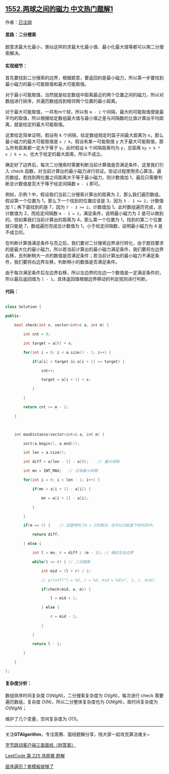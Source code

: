## [1552.两球之间的磁力 中文热门题解1](https://leetcode.cn/problems/magnetic-force-between-two-balls/solutions/100000/c-er-fen-sou-suo-ying-gai-neng-gei-ni-jiang-ming-b)

作者：[已注销](https://leetcode.cn/u/已注销)
#### 思路：二分搜索

题意求最大化最小，类似这样的求最大化最小值、最小化最大值等都可以用二分搜索解决。



#### 实现细节：

首先要找到二分搜索的边界，根据题意，要返回的是最小磁力，所以第一步要找到最小磁力的最小可能取值和最大可能取值。

对于最小可能取值，当然就是给定数组中距离最近的两个位置之间的磁力，所以对数组进行排序，并遍历数组找到相邻两个位置的最小距离。

对于最大可能取值，一共有m个球，所以有 `m - 1` 个间隔，最大的可能取值便是最平均的取值，所以根据给定数组最大值与最小值之差与间隔数的比值计算出平均距离，就是给定的最大可能取值。

这里给定简单证明，假设有 k 个间隔，给定数组规定的篮子间最大距离为 x，那么最小磁力的最大可能取值是 `x / k`，假设有某一可能取值 y 大于最大可能取值，那么所有距离都一定大于等于 y，此时假设 k 个间隔距离均为 y，总距离 `ky > k * x / k = x`，也大于给定的最大距离，所以不成立。

确定好了边界后，每次二分搜索时需要判断当前计算值是否满足条件，这里我们引入 check 函数，对当前计算出的最小磁力进行验证。验证过程使用贪心算法，遍历数组，若找到两位置之间距离大于等于最小磁力，则计数值加 1，最后只需要判断总计数值是否大于等于给定间隔数 `m - 1` 即可。

例如，示例 1 中，假设我们当前二分搜索计算出的距离为 2，那么我们遍历数组，假设第一个位置为 1，那么下一个找到的位置应该是 3，因为 `3 - 1 >= 2`，计数值加 1；再下面找到的是 7，因为 `7 - 3 >= 2`，计数值加 1。此时数组遍历完成，总计数值为 2，而给定间隔数 `m - 1 = 2`，满足条件，说明最小磁力为 2 是可以做到的。但如果我们当前计算出的距离为 4，那么第一个位置为 1，找到的第二个位置就只能是 7，数组遍历完成总计数值为 1，小于给定间隔数，说明最小磁力为 4 是不成立的。

在判断计算值满足条件与否之后，我们要对二分搜索边界进行转化，由于题目要求的是最大化的最小磁力，所以若当前计算出的最小磁力满足条件，我们要将左边界右移，去判断稍大一点的数值是否满足条件；若当前计算出的最小磁力不满足条件，我们要将右边界左移，判断稍小的数值是否满足条件。

由于每次满足条件后左边界右移，所以左边界的左边一个数值是一定满足条件的，所以最后返回值为 `l - 1`，具体返回值根据边界移动的判定规则进行判断。



#### 代码：

```C++ []
class Solution {
public:
    bool check(int x, vector<int>& a, int m) {
        int cnt = 0;
        int target = a[0] + x;
        for(int i = 0; i < a.size() - 1; i++) {
            if(a[i] < target && a[i + 1] >= target) {
                cnt++;
                target = a[i + 1] + x;
            }
        }
        return cnt >= m - 1;
    }
    
    int maxDistance(vector<int>& a, int m) {
        sort(a.begin(), a.end());
        int len = a.size();
        int diff = a[len - 1] - a[0];	 // 最大间隔
        int mn = INT_MAX;	// 记录最小间隔
        for(int i = 0; i < len - 1; i++) {
            if(mn > a[i + 1] - a[i]) {
                mn = a[i + 1] - a[i];
            }
        }
        if(m == 2) {	// 这里特判了m = 2的情况，也可以归到底下的代码中。
            return diff;
        } else {
            int l = mn, r = diff / (m - 1);	// 确定左右边界
            while(l <= r) {	// 二分搜索
                int mid = (l + r) / 2;
                // printf("l = %d, r = %d, mid = %d\n", l, r, mid);
                if(check(mid, a, m)) {
                    l = mid + 1;
                } else {
                    r = mid - 1;
                }
            }
            return l - 1;
        }
    }
};
```



#### 复杂度分析：

数组排序时间复杂度 $O(NlgN)$，二分搜索复杂度为 $O(lgN)$，每次进行 check 需要遍历数组，复杂度 $O(N)$，所以二分整体复杂度也为 $O(NlgN)$，故时间复杂度为 $O(NlgN)$；

维护了几个变量，空间复杂度为 $O(1)$。

---

关注**GTAlgorithm**，专注周赛、面经题解分享，陪大家一起攻克算法难关~

[字节跳动客户端三面面经（附答案）](https://mp.weixin.qq.com/s?__biz=Mzg3NzMzNzU1MA==&mid=2247486853&idx=1&sn=65548bb7073be1a53381b1202d1a590e&chksm=cf25c324f8524a328ac93411e4163a385390eaa1d90a01cda98bf3f1ddca36bc2d99f555571e#rd)

[LeetCode 第 225 场周赛 题解](https://mp.weixin.qq.com/s?__biz=Mzg3NzMzNzU1MA==&mid=2247486884&idx=1&sn=b296e0f10887332734828d2c6a27c30d&chksm=cf25c305f8524a136a6fb72b59487c0abcfa614a1a11e8d5b95d234c26acffd43bc12e034f33&token=930801497&lang=zh_CN#rd)

[层序遍历？套模板就够了](https://mp.weixin.qq.com/s?__biz=Mzg3NzMzNzU1MA==&mid=2247486641&idx=1&sn=a8d67161fd808c98a53ea532f0dc74c6&chksm=cf25c210f8524b06d9abc40a2314d81cf114e027caeb0a7a5182f0ffc9b997fa144512cb7316&token=1954703230&lang=zh_CN#rd)
